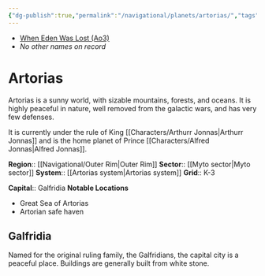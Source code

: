 ```yaml
---
{"dg-publish":true,"permalink":"/navigational/planets/artorias/","tags":["map","planet","outerrim","myto"]}
---
```


- [When Eden Was Lost (Ao3)](https://archiveofourown.org/works/19334440/chapters/45992584)
- *No other names on record*
# Artorias

Artorias is a sunny world, with sizable mountains, forests, and oceans. It is highly peaceful in nature, well removed from the galactic wars, and has very few defenses.

It is currently under the rule of King [[Characters/Arthurr Jonnas\|Arthurr Jonnas]] and is the home planet of Prince [[Characters/Alfred Jonnas\|Alfred Jonnas]]. 

**Region**::  [[Navigational/Outer Rim\|Outer Rim]]
**Sector**::  [[Myto sector\|Myto sector]]
**System**::  [[Artorias system\|Artorias system]]
**Grid**::  K-3

**Capital**:: Galfridia
**Notable Locations**
- Great Sea of Artorias
- Artorian safe haven

## Galfridia

Named for the original ruling family, the Galfridians, the capital city is a peaceful place. Buildings are generally built from white stone. 

